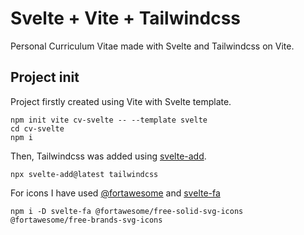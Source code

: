 # Svelte + Vite + Tailwindcss

Personal Curriculum Vitae made with Svelte and Tailwindcss on Vite.

## Project init

Project firstly created using Vite with Svelte template.

```
npm init vite cv-svelte -- --template svelte
cd cv-svelte
npm i
```

Then, Tailwindcss was added using [svelte-add](https://github.com/svelte-add/tailwindcss).
```
npx svelte-add@latest tailwindcss
```

For icons I have used [@fortawesome](https://www.npmjs.com/package/@fortawesome/free-solid-svg-icons) and [svelte-fa](https://github.com/Cweili/svelte-fa)
```
npm i -D svelte-fa @fortawesome/free-solid-svg-icons @fortawesome/free-brands-svg-icons
```

